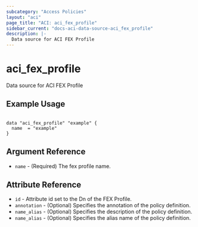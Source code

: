 ```yaml
---
subcategory: "Access Policies"
layout: "aci"
page_title: "ACI: aci_fex_profile"
sidebar_current: "docs-aci-data-source-aci_fex_profile"
description: |-
  Data source for ACI FEX Profile
---
```


# aci_fex_profile

Data source for ACI FEX Profile

## Example Usage

```hcl

data "aci_fex_profile" "example" {
  name  = "example"
}

```

## Argument Reference

- `name` - (Required) The fex profile name.

## Attribute Reference

- `id` - Attribute id set to the Dn of the FEX Profile.
- `annotation` - (Optional) Specifies the annotation of the policy definition.
- `name_alias` - (Optional) Specifies the description of the policy definition.
- `name_alias` - (Optional) Specifies the alias name of the policy definition.
